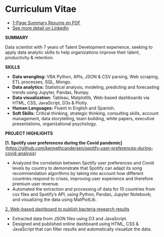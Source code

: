 # Curriculum Vitae

- [1-Page Summary Resume en PDF](https://github.com/kennethcandersen/Curriculum-Vitae/blob/main/Kenneth-Andersen-Resume-HR-Data-Scientist-July-2021-1page.pdf)
- [See more detail on LinkedIn](https://www.linkedin.com/in/kennethcandersen/)

**SUMMARY**

Data scientist with 7 years of Talent Development experience, seeking to apply data analytic skills to help organizations improve their talent, productivity & retention. 

**SKILLS**

- **Data wrangling:** VBA Python, APIs, JSON & CSV parsing, Web scraping, ETL processes, SQL, Mongo.
- **Data analytics:** Statistical analysis, modeling, predicting and forecasting trends using Jupyter, Pandas, Numpy.
- **Data visualization:** Tableau, Matplotlib, Web-based dashboards via HTML, CSS, JavaScript, D3s & Plotly.
- **Human Languages:** Fluent in English and Spanish.  
- **Soft Skills:** Critical thinking, strategic thinking, consulting skills, account management, data storytelling, team building, white papers, executive presentations, organizational psychology.

**PROJECT HIGHLIGHTS**

**[1. Spotify user preferences during the Covid pandemic]** (https://github.com/kennethcandersen/spotify-user-preferences-during-covid-analysis)
- Analyzed the correlation between Spotify user preferences and Covid levels by country to demonstrate that Spotify can adapt its song recommendation algorithms by taking into account how different countries respond to crises, improving user experience and therefore premium user revenue. 
- Automated the extraction and processing of data for 10 countries from csv files and Spotify’s API, using Python, Pandas, Jupyter Notebook; and visualizing the data using MatPlotLib.

[2. Web-based dashboard to publish bacteria research results](https://kennethcandersen.github.io/belly-button-biodiversity-app/)
- Extracted data from JSON files using D3 and JavaScript. 
- Designed and published online dashboard using HTML, CSS & JavaScript that can filter results and automatically visualize the data. 


